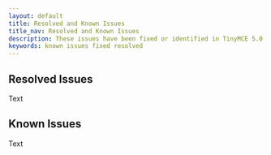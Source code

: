 ```yaml
---
layout: default
title: Resolved and Known Issues
title_nav: Resolved and Known Issues
description: These issues have been fixed or identified in TinyMCE 5.0.
keywords: known issues fixed resolved
---
```


## Resolved Issues

Text

## Known Issues

Text